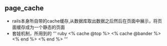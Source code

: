 ## page_cache 
* rails本身所自带的cache缓存,从数据库取出数据之后然后在页面中展示，将页面缓存成为一个静态的页面
* 套娃机制，所用到的
‘’‘ ruby
  <% cache @top %>
    <% cache @bander %>
    <% end %>
  <% end %>
’‘’
